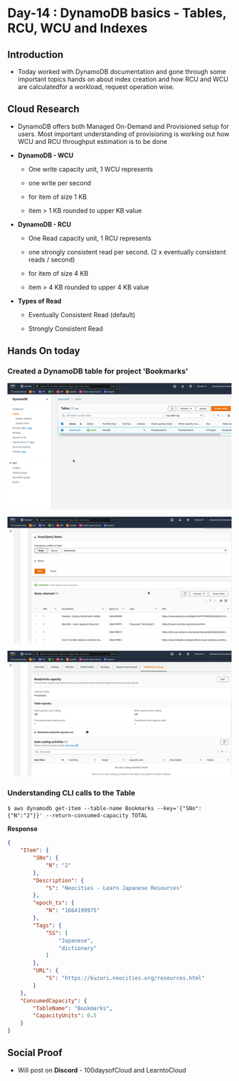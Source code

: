 # Day-14 : DynamoDB basics - Tables, RCU, WCU and Indexes

## Introduction

- Today worked with DynamoDB documentation and gone through some important topics hands on about index creation and how RCU and WCU are calculatedfor a workload, request operation wise.

## Cloud Research

- DynamoDB offers both Managed On-Demand and Provisioned setup for users. Most important understanding of provisioning is working out how WCU and RCU throughput estimation is to be done 

- **DynamoDB - WCU**

    - One write capacity unit, 1 WCU represents

    - one write per second

    - for item of size 1 KB

    - item > 1 KB rounded to upper KB value

- **DynamoDB - RCU**

    - One Read capacity unit, 1 RCU represents

    - one strongly consistent read per second. (2 x eventually consistent reads / second)

    - for item of size 4 KB

    - item > 4 KB rounded to upper 4 KB value

- **Types of Read**

    - Eventually Consistent Read (default)

    - Strongly Consistent Read

## Hands On today

### Created a DynamoDB table for project 'Bookmarks'

![Bookmarks](assets/bookmarks-table-screen.png)


![Items in Table](assets/table-items-list-screen.png)


![RCU and WCU provisioning](assets/provisioned-capacity-screen.png)


### Understanding CLI calls to the Table 

```console
$ aws dynamodb get-item --table-name Bookmarks --key='{"SNo":{"N":"2"}}' --return-consumed-capacity TOTAL
```
**Response**

```json
{
    "Item": {
        "SNo": {
            "N": "2"
        },
        "Description": {
            "S": "Neocities - Learn Japanese Resources"
        },
        "epoch_ts": {
            "N": "1664199975"
        },
        "Tags": {
            "SS": [
                "Japanese",
                "dictionary"
            ]
        },
        "URL": {
            "S": "https://kuzuri.neocities.org/resources.html"
        }
    },
    "ConsumedCapacity": {
        "TableName": "Bookmarks",
        "CapacityUnits": 0.5
    }
}
```


## Social Proof

- Will post on **Discord** - 100daysofCloud and LearntoCloud
